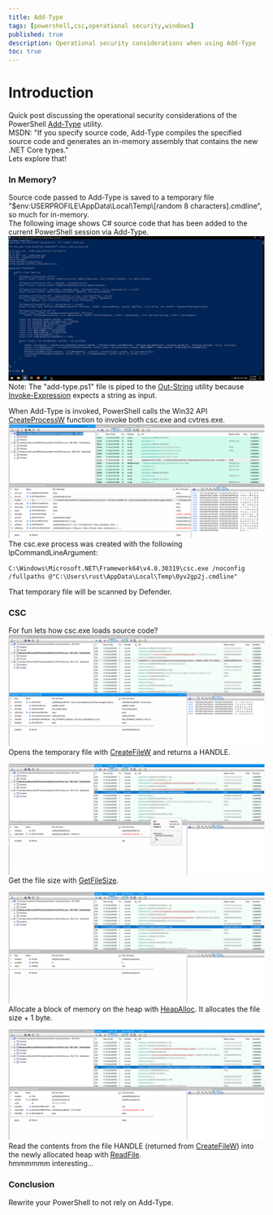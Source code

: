 ```yaml
---
title: Add-Type
tags: [powershell,csc,operational security,windows]
published: true
description: Operational security considerations when using Add-Type
toc: true
---
```


# Introduction
Quick post discussing the operational security considerations of the PowerShell <a href="https://docs.microsoft.com/en-us/powershell/module/microsoft.powershell.utility/add-type?view=powershell-7">Add-Type</a> utility.  
MSDN: "If you specify source code, Add-Type compiles the specified source code and generates an in-memory assembly that contains the new .NET Core types."  
Lets explore that!  

### In Memory?
Source code passed to Add-Type is saved to a temporary file "$env:USERPROFILE\AppData\Local\Temp\\[random 8 characters\].cmdline", so much for in-memory.  
The following image shows C\# source code that has been added to the current PowerShell session via Add-Type.  
<a href="/assets/img/2020-09-09-Add-Type/powershell-command.png"><img src="/assets/img/2020-09-09-Add-Type/powershell-command.png"></a>  
Note: The "add-type.ps1" file is piped to the <a href="https://docs.microsoft.com/en-us/powershell/module/microsoft.powershell.utility/out-string?view=powershell-7">Out-String</a> utility because <a href="https://docs.microsoft.com/en-us/powershell/module/microsoft.powershell.utility/invoke-expression?view=powershell-7">Invoke-Expression</a> expects a string as input.  
  
When Add-Type is invoked, PowerShell calls the Win32 API <a href="https://docs.microsoft.com/en-us/windows/win32/api/processthreadsapi/nf-processthreadsapi-createprocessw">CreateProcessW</a> function to invoke both csc.exe and cvtres.exe.  
<a href="/assets/img/2020-09-09-Add-Type/api-monitor.png"><img src="/assets/img/2020-09-09-Add-Type/api-monitor.png"></a>  
The csc.exe process was created with the following lpCommandLineArgument:  
```
C:\Windows\Microsoft.NET\Framework64\v4.0.30319\csc.exe /noconfig /fullpaths @"C:\Users\rust\AppData\Local\Temp\0yv2gp2j.cmdline"
```
That temporary file will be scanned by Defender.  

### CSC
For fun lets how csc.exe loads source code?  
<a href="/assets/img/2020-09-09-Add-Type/csc-read-file.png"><img src="/assets/img/2020-09-09-Add-Type/csc-read-file.png"></a>  
Opens the temporary file with <a href="https://docs.microsoft.com/en-us/windows/win32/api/fileapi/nf-fileapi-createfilew">CreateFileW</a> and returns a HANDLE.  
  
<a href="/assets/img/2020-09-09-Add-Type/csc-get-file-size.png"><img src="/assets/img/2020-09-09-Add-Type/csc-get-file-size.png"></a>  
Get the file size with <a href="https://docs.microsoft.com/en-us/windows/win32/api/fileapi/nf-fileapi-getfilesize">GetFileSize</a>.  
  
<a href="/assets/img/2020-09-09-Add-Type/csc-heap-allocation.png"><img src="/assets/img/2020-09-09-Add-Type/csc-heap-allocation.png"></a>  
Allocate a block of memory on the heap with <a href="https://docs.microsoft.com/en-us/windows/win32/api/heapapi/nf-heapapi-heapalloc">HeapAlloc</a>. It allocates the file size + 1 byte.  
  
<a href="/assets/img/2020-09-09-Add-Type/csc-writes-read-to-heap.png"><img src="/assets/img/2020-09-09-Add-Type/csc-writes-read-to-heap.png"></a>  
Read the contents from the file HANDLE (returned from <a href="https://docs.microsoft.com/en-us/windows/win32/api/fileapi/nf-fileapi-createfilew">CreateFileW</a>) into the newly allocated heap with <a href="https://docs.microsoft.com/en-us/windows/win32/api/fileapi/nf-fileapi-readfile">ReadFile</a>.  
hmmmmmm interesting... 

### Conclusion
Rewrite your PowerShell to not rely on Add-Type.

